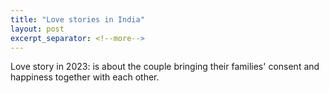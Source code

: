 ```yaml
---
title: "Love stories in India"
layout: post
excerpt_separator: <!--more-->
---
```


Love story in 2023: is about the couple bringing their families' consent and happiness together with each other. 
